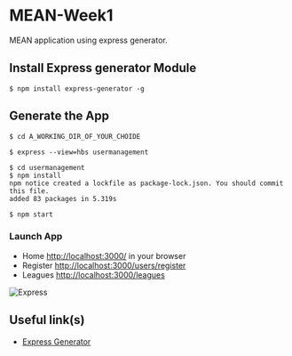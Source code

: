 # MEAN-Week1
MEAN application using express generator.

## Install Express generator Module
```
$ npm install express-generator -g
```
## Generate the App
```
$ cd A_WORKING_DIR_OF_YOUR_CHOIDE

$ express --view=hbs usermanagement

$ cd usermanagement
$ npm install
npm notice created a lockfile as package-lock.json. You should commit this file.
added 83 packages in 5.319s

$ npm start

```

### Launch App
- Home [http://localhost:3000/](http://localhost:3000/) in your browser
- Register  [http://localhost:3000/users/register](http://localhost:3000/users/register) 
- Leagues  [http://localhost:3000/leagues](http://localhost:3000/leagues) 


![Express](img/express.png?raw=true "Express")


## Useful link(s)
* [Express Generator](https://expressjs.com/en/starter/generator.html)

